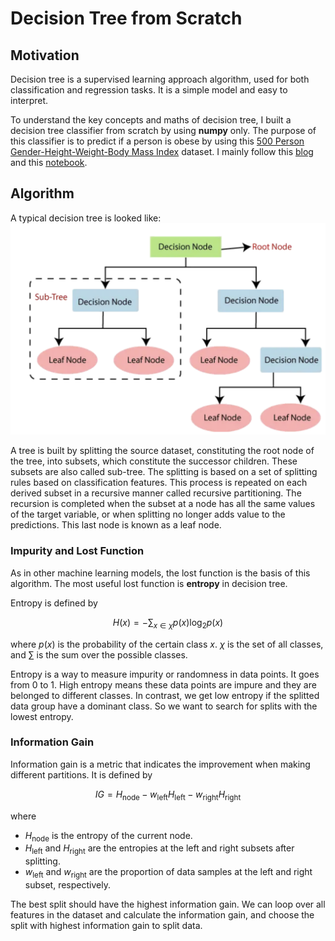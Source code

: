 # Decision Tree from Scratch

## Motivation
Decision tree is a supervised learning approach algorithm, used for both classification and regression tasks. 
It is a simple model and easy to interpret. 

To understand the key concepts and maths of decision tree, I built a decision tree classifier from scratch by using **numpy** only.
The purpose of this classifier is to predict if a person is obese by using this 
[500 Person Gender-Height-Weight-Body Mass Index](https://www.kaggle.com/datasets/yersever/500-person-gender-height-weight-bodymassindex) dataset. 
I mainly follow this [blog](https://anderfernandez.com/en/blog/code-decision-tree-python-from-scratch/) and 
this [notebook](https://www.kaggle.com/code/fareselmenshawii/decision-tree-from-scratch/).

## Algorithm
A typical decision tree is looked like:
![decision tree](https://github.com/zjzhao1002/Machine-Learning-from-Scratch/blob/main/Decision_Tree/decision_tree.png)

A tree is built by splitting the source dataset, constituting the root node of the tree, 
into subsets, which constitute the successor children. These subsets are also called sub-tree.
The splitting is based on a set of splitting rules based on classification features. 
This process is repeated on each derived subset in a recursive manner called recursive partitioning. 
The recursion is completed when the subset at a node has all the same values of the target variable, 
or when splitting no longer adds value to the predictions.
This last node is known as a leaf node. 

### Impurity and Lost Function
As in other machine learning models, the lost function is the basis of this algorithm. 
The most useful lost function is **entropy** in decision tree.

Entropy is defined by
```math
H(x) = -\sum_{x\in \chi}p(x)\log_2p(x)
```
where $p(x)$ is the probability of the certain class $x$. 
$\chi$ is the set of all classes, and $\sum$ is the sum over the possible classes.

Entropy is a way to measure impurity or randomness in data points. 
It goes from 0 to 1. High entropy means these data points are impure and they are belonged to different classes. 
In contrast, we get low entropy if the splitted data group have a dominant class.
So we want to search for splits with the lowest entropy.

### Information Gain
Information gain is a metric that indicates the improvement when making different partitions. 
It is defined by
```math
IG = H_\text{node} - w_\text{left}H_\text{left}-w_\text{right}H_\text{right}
```
where
* $H_\text{node}$ is the entropy of the current node.
* $H_\text{left}$ and $H_\text{right}$ are the entropies at the left and right subsets after splitting.
* $w_\text{left}$ and $w_\text{right}$ are the proportion of data samples at the left and right subset, respectively.

The best split should have the highest information gain. 
We can loop over all features in the dataset and calculate the information gain, 
and choose the split with highest information gain to split data. 

